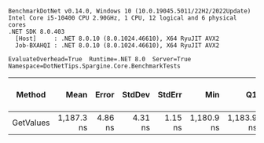 ```

BenchmarkDotNet v0.14.0, Windows 10 (10.0.19045.5011/22H2/2022Update)
Intel Core i5-10400 CPU 2.90GHz, 1 CPU, 12 logical and 6 physical cores
.NET SDK 8.0.403
  [Host]     : .NET 8.0.10 (8.0.1024.46610), X64 RyuJIT AVX2
  Job-BXAHQI : .NET 8.0.10 (8.0.1024.46610), X64 RyuJIT AVX2

EvaluateOverhead=True  Runtime=.NET 8.0  Server=True  
Namespace=DotNetTips.Spargine.Core.BenchmarkTests  

```
| Method    | Mean       | Error   | StdDev  | StdErr  | Min        | Q1         | Median     | Q3         | Max        | Op/s      | CI99.9% Margin | Iterations | Kurtosis | MValue | Skewness | Rank | LogicalGroup | Baseline | Gen0   | Exceptions | Code Size | Completed Work Items | Lock Contentions | Allocated |
|---------- |-----------:|--------:|--------:|--------:|-----------:|-----------:|-----------:|-----------:|-----------:|----------:|---------------:|-----------:|---------:|-------:|---------:|-----:|------------- |--------- |-------:|-----------:|----------:|---------------------:|-----------------:|----------:|
| GetValues | 1,187.3 ns | 4.86 ns | 4.31 ns | 1.15 ns | 1,180.9 ns | 1,183.9 ns | 1,188.1 ns | 1,190.9 ns | 1,193.1 ns | 842,256.8 |       6.424 ns |      14.00 |    1.424 |  2.000 |  -0.1439 |    1 | *            | No       | 0.0076 |          - |   1,907 B |                    - |                - |     840 B |
